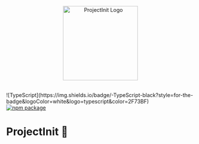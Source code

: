 <p align="center">
  <a href="https://projectinit.0boris.tech" target="_blank" rel="noopener noreferrer">
    <img width="200" src="https://0boris.tech/projectinit.svg" alt="ProjectInit Logo">
  </a>
</p>
<br/>
  ![TypeScript](https://img.shields.io/badge/-TypeScript-black?style=for-the-badge&logoColor=white&logo=typescript&color=2F73BF)
<br/>
  <a href="https://npmjs.com/package/projectinit"><img src="https://img.shields.io/npm/v/projectinit.svg" alt="npm package"></a>
<br/>

# ProjectInit 🎈

